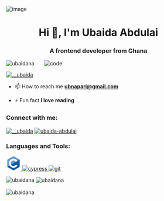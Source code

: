 ![image](https://user-images.githubusercontent.com/126763559/223431253-6296497d-faad-4080-a228-b1c0c98c11c6.png)

<h1 align="center">Hi 👋, I'm Ubaida Abdulai</h1>
<h3 align="center">A frontend developer from Ghana</h3>
<img align= "right" alt ="code" width="400" src="https://media.tenor.com/PP9v7VIs6R4AAAAd/scaler-create-impact.gif"> 

<p align="left"> <img src="https://komarev.com/ghpvc/?username=ubaidana&label=Profile%20views&color=0e75b6&style=flat" alt="ubaidana" /> </p>

<p align="left"> <a href="https://twitter.com/__ubaida" target="blank"><img src="https://img.shields.io/twitter/follow/__ubaida?logo=twitter&style=for-the-badge" alt="__ubaida" /></a> </p>

- 📫 How to reach me **ubnapari@gmail.com**

- ⚡ Fun fact **I love reading**

<h3 align="left">Connect with me:</h3>
<p align="left">
<a href="https://twitter.com/__ubaida" target="blank"><img align="center" src="https://raw.githubusercontent.com/rahuldkjain/github-profile-readme-generator/master/src/images/icons/Social/twitter.svg" alt="__ubaida" height="30" width="40" /></a>
<a href="https://linkedin.com/in/ubaida-abdulai" target="blank"><img align="center" src="https://raw.githubusercontent.com/rahuldkjain/github-profile-readme-generator/master/src/images/icons/Social/linked-in-alt.svg" alt="ubaida-abdulai" height="30" width="40" /></a>
</p>

<h3 align="left">Languages and Tools:</h3>
<p align="left"> <a href="https://www.cprogramming.com/" target="_blank" rel="noreferrer"> <img src="https://raw.githubusercontent.com/devicons/devicon/master/icons/c/c-original.svg" alt="c" width="40" height="40"/> </a> <a href="https://www.cypress.io" target="_blank" rel="noreferrer"> <img src="https://raw.githubusercontent.com/simple-icons/simple-icons/6e46ec1fc23b60c8fd0d2f2ff46db82e16dbd75f/icons/cypress.svg" alt="cypress" width="40" height="40"/> </a> <a href="https://git-scm.com/" target="_blank" rel="noreferrer"> <img src="https://www.vectorlogo.zone/logos/git-scm/git-scm-icon.svg" alt="git" width="40" height="40"/> </a> 

<p><img align="left" src="https://github-readme-stats.vercel.app/api/top-langs?username=ubaidana&show_icons=true&locale=en&layout=compact" alt="ubaidana" /></p>

<p>&nbsp;<img align="center" src="https://github-readme-stats.vercel.app/api?username=ubaidana&show_icons=true&locale=en" alt="ubaidana" /></p>

<p><img align="center" src="https://github-readme-streak-stats.herokuapp.com/?user=ubaidana&" alt="ubaidana" /></p>
